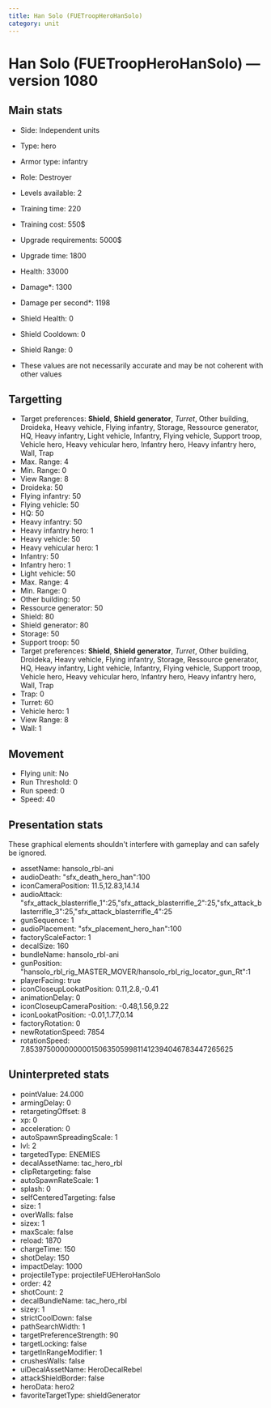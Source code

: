 ```yaml
---
title: Han Solo (FUETroopHeroHanSolo)
category: unit
---
```


# Han Solo (FUETroopHeroHanSolo) — version 1080

## Main stats

  * Side: Independent units
  * Type: hero
  * Armor type: infantry
  * Role: Destroyer
  * Levels available: 2
  * Training time: 220
  * Training cost: 550$
  * Upgrade requirements: 5000$
  * Upgrade time: 1800
  * Health: 33000
  * Damage*: 1300
  * Damage per second*: 1198
  * Shield Health: 0
  * Shield Cooldown: 0
  * Shield Range: 0

* These values are not necessarily accurate and may be not coherent with other values

## Targetting

  * Target preferences: **Shield**, **Shield generator**, _Turret_, Other building, Droideka, Heavy vehicle, Flying infantry, Storage, Ressource generator, HQ, Heavy infantry, Light vehicle, Infantry, Flying vehicle, Support troop, Vehicle hero, Heavy vehicular hero, Infantry hero, Heavy infantry hero, Wall, Trap
  * Max. Range: 4
  * Min. Range: 0
  * View Range: 8
  * Droideka: 50
  * Flying infantry: 50
  * Flying vehicle: 50
  * HQ: 50
  * Heavy infantry: 50
  * Heavy infantry hero: 1
  * Heavy vehicle: 50
  * Heavy vehicular hero: 1
  * Infantry: 50
  * Infantry hero: 1
  * Light vehicle: 50
  * Max. Range: 4
  * Min. Range: 0
  * Other building: 50
  * Ressource generator: 50
  * Shield: 80
  * Shield generator: 80
  * Storage: 50
  * Support troop: 50
  * Target preferences: **Shield**, **Shield generator**, _Turret_, Other building, Droideka, Heavy vehicle, Flying infantry, Storage, Ressource generator, HQ, Heavy infantry, Light vehicle, Infantry, Flying vehicle, Support troop, Vehicle hero, Heavy vehicular hero, Infantry hero, Heavy infantry hero, Wall, Trap
  * Trap: 0
  * Turret: 60
  * Vehicle hero: 1
  * View Range: 8
  * Wall: 1

## Movement

  * Flying unit: No
  * Run Threshold: 0
  * Run speed: 0
  * Speed: 40

## Presentation stats

These graphical elements shouldn't interfere with gameplay and can safely be ignored.

  * assetName: hansolo_rbl-ani
  * audioDeath: "sfx_death_hero_han":100
  * iconCameraPosition: 11.5,12.83,14.14
  * audioAttack: "sfx_attack_blasterrifle_1":25,"sfx_attack_blasterrifle_2":25,"sfx_attack_blasterrifle_3":25,"sfx_attack_blasterrifle_4":25
  * gunSequence: 1
  * audioPlacement: "sfx_placement_hero_han":100
  * factoryScaleFactor: 1
  * decalSize: 160
  * bundleName: hansolo_rbl-ani
  * gunPosition: "hansolo_rbl_rig_MASTER_MOVER/hansolo_rbl_rig_locator_gun_Rt":1
  * playerFacing: true
  * iconCloseupLookatPosition: 0.11,2.8,-0.41
  * animationDelay: 0
  * iconCloseupCameraPosition: -0.48,1.56,9.22
  * iconLookatPosition: -0.01,1.77,0.14
  * factoryRotation: 0
  * newRotationSpeed: 7854
  * rotationSpeed: 7.8539750000000001506350599811412394046783447265625

## Uninterpreted stats

  * pointValue: 24.000
  * armingDelay: 0
  * retargetingOffset: 8
  * xp: 0
  * acceleration: 0
  * autoSpawnSpreadingScale: 1
  * lvl: 2
  * targetedType: ENEMIES
  * decalAssetName: tac_hero_rbl
  * clipRetargeting: false
  * autoSpawnRateScale: 1
  * splash: 0
  * selfCenteredTargeting: false
  * size: 1
  * overWalls: false
  * sizex: 1
  * maxScale: false
  * reload: 1870
  * chargeTime: 150
  * shotDelay: 150
  * impactDelay: 1000
  * projectileType: projectileFUEHeroHanSolo
  * order: 42
  * shotCount: 2
  * decalBundleName: tac_hero_rbl
  * sizey: 1
  * strictCoolDown: false
  * pathSearchWidth: 1
  * targetPreferenceStrength: 90
  * targetLocking: false
  * targetInRangeModifier: 1
  * crushesWalls: false
  * uiDecalAssetName: HeroDecalRebel
  * attackShieldBorder: false
  * heroData: hero2
  * favoriteTargetType: shieldGenerator

